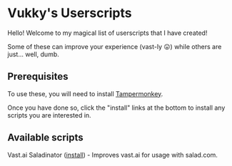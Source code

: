# Vukky's Userscripts

Hello! Welcome to my magical list of userscripts that I have created!

Some of these can improve your experience (vast-ly 😛) while others are just... well, dumb.

## Prerequisites

To use these, you will need to install [Tampermonkey](https://tampermonkey.net).

Once you have done so, click the "install" links at the bottom to install any scripts you are interested in.

## Available scripts

Vast.ai Saladinator ([install](https://raw.githubusercontent.com/Vukkyy/userscripts/main/vastaisaladinator.user.js)) - Improves vast.ai for usage with salad.com.
